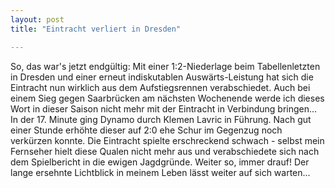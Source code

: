 ```yaml
---
layout: post
title: "Eintracht verliert in Dresden"

---
```


So, das war's jetzt endgültig: Mit einer 1:2-Niederlage beim Tabellenletzten in Dresden und einer erneut indiskutablen Auswärts-Leistung hat sich die Eintracht nun wirklich aus dem Aufstiegsrennen verabschiedet. Auch bei einem Sieg gegen Saarbrücken am nächsten Wochenende werde ich dieses Wort in dieser Saison nicht mehr mit der Eintracht in Verbindung bringen... In der 17. Minute ging Dynamo durch Klemen Lavric in Führung. Nach gut einer Stunde erhöhte dieser auf 2:0 ehe Schur im Gegenzug noch verkürzen konnte. Die Eintracht spielte erschreckend schwach - selbst mein Fernseher hielt diese Qualen nicht mehr aus und verabschiedete sich nach dem Spielbericht in die ewigen Jagdgründe. Weiter so, immer drauf! Der lange ersehnte Lichtblick in meinem Leben lässt weiter auf sich warten...


